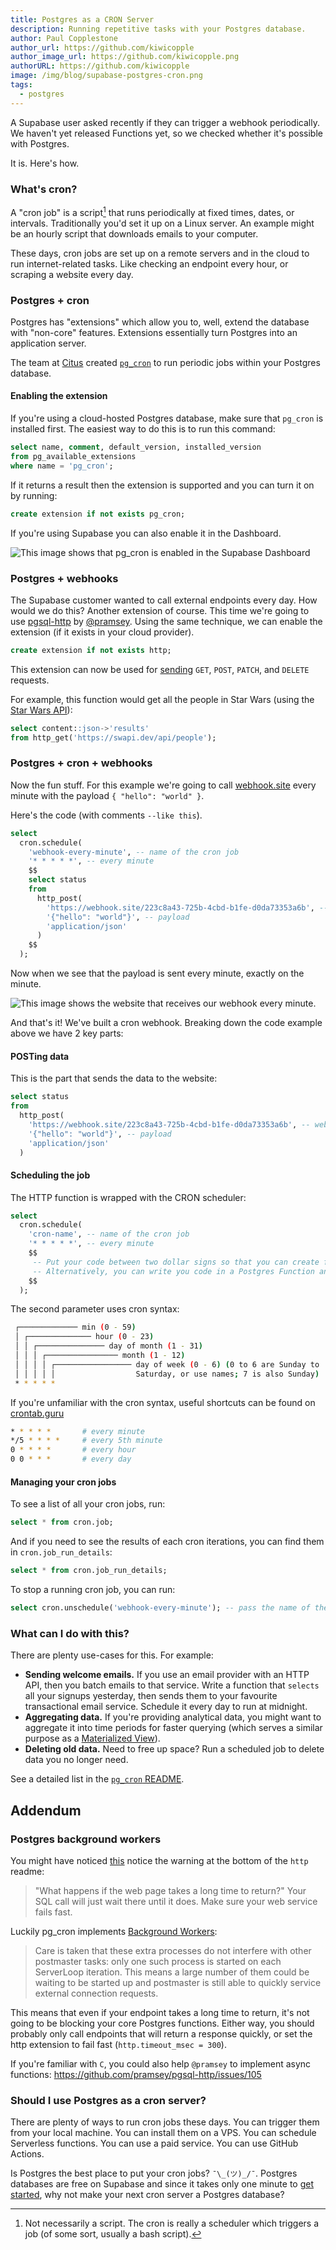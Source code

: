 ```yaml
---
title: Postgres as a CRON Server
description: Running repetitive tasks with your Postgres database.
author: Paul Copplestone
author_url: https://github.com/kiwicopple
author_image_url: https://github.com/kiwicopple.png
authorURL: https://github.com/kiwicopple
image: /img/blog/supabase-postgres-cron.png
tags:
  - postgres
---
```


A Supabase user asked recently if they can trigger a webhook periodically. We haven't yet released Functions yet, so we checked whether it's possible with Postgres. 

It is. Here's how.


<!--truncate-->

### What's cron?

A "cron job" is a script[^1] that runs periodically at fixed times, dates, or intervals. Traditionally you'd set it up on a Linux server. An example might be an hourly script that downloads emails to your computer. 

[^1]: Not necessarily a script. The cron is really a scheduler which triggers a job (of some sort, usually a bash script).

These days, cron jobs are set up on a remote servers and in the cloud to run internet-related tasks. Like checking an endpoint every hour, or scraping a website every day.

### Postgres + cron

Postgres has "extensions" which allow you to, well, extend the database with "non-core" features. Extensions essentially turn Postgres into an application server.

The team at [Citus](https://github.com/citusdata) created [`pg_cron`](https://github.com/citusdata/pg_cron) to run periodic jobs within your Postgres database. 


#### Enabling the extension

If you're using a cloud-hosted Postgres database, make sure that `pg_cron` is installed first. The easiest way to do this is to run this command:

```sql
select name, comment, default_version, installed_version
from pg_available_extensions
where name = 'pg_cron';
```

If it returns a result then the extension is supported and you can turn it on by running:


```sql
create extension if not exists pg_cron;
```

If you're using Supabase you can also enable it in the Dashboard.


![This image shows that pg_cron is enabled in the Supabase Dashboard](/img/blog/supabase-extensions.png)



### Postgres + webhooks

The Supabase customer wanted to call external endpoints every day. How would we do this? Another extension of course. This time we're going to use [pgsql-http](https://github.com/pramsey/pgsql-http) by [@pramsey](https://github.com/pramsey). Using the same technique, we can enable the extension (if it exists in your cloud provider).

```sql
create extension if not exists http;
```

This extension can now be used for [sending](https://github.com/pramsey/pgsql-http#functions) `GET`, `POST`, `PATCH`, and `DELETE` requests.

For example, this function would get all the people in Star Wars (using the [Star Wars API](https://swapi.dev)):

```sql
select content::json->'results' 
from http_get('https://swapi.dev/api/people');
```


### Postgres + cron + webhooks

Now the fun stuff. For this example we're going to call [webhook.site](https://webhook.site) every minute with the payload `{ "hello": "world" }`. 

Here's the code (with comments `--like this`).

```sql
select
  cron.schedule(
    'webhook-every-minute', -- name of the cron job
    '* * * * *', -- every minute
    $$ 
    select status
    from
      http_post(
        'https://webhook.site/223c8a43-725b-4cbd-b1fe-d0da73353a6b', -- webhook URL, replace the ID(223c8..) with your own
        '{"hello": "world"}', -- payload
        'application/json'
      )
    $$
  );
```

Now when we see that the payload is sent every minute, exactly on the minute.

![This image shows the website that receives our webhook every minute.](/img/blog/website-hook.jpeg)

And that's it! We've built a cron webhook. Breaking down the code example above we have 2 key parts:

#### POSTing data

This is the part that sends the data to the website:

```sql
select status
from
  http_post(
    'https://webhook.site/223c8a43-725b-4cbd-b1fe-d0da73353a6b', -- webhook URL
    '{"hello": "world"}', -- payload
    'application/json'
  )
```

#### Scheduling the job

The HTTP function is wrapped with the CRON scheduler:

```sql
select
  cron.schedule(
    'cron-name', -- name of the cron job
    '* * * * *', -- every minute
    $$ 
     -- Put your code between two dollar signs so that you can create full statements.
     -- Alternatively, you can write you code in a Postgres Function and call it here.
    $$
  );
```

The second parameter uses cron syntax:

```sh
 ┌───────────── min (0 - 59)
 │ ┌────────────── hour (0 - 23)
 │ │ ┌─────────────── day of month (1 - 31)
 │ │ │ ┌──────────────── month (1 - 12)
 │ │ │ │ ┌───────────────── day of week (0 - 6) (0 to 6 are Sunday to
 │ │ │ │ │                  Saturday, or use names; 7 is also Sunday)
 * * * * *
```

If you're unfamiliar with the cron syntax, useful shortcuts can be found on [crontab.guru](https://crontab.guru/)

```sh
* * * * *       # every minute
*/5 * * * *     # every 5th minute
0 * * * *       # every hour
0 0 * * *       # every day
```

#### Managing your cron jobs

To see a list of all your cron jobs, run:

```sql
select * from cron.job;
```

And if you need to see the results of each cron iterations, you can find them in `cron.job_run_details`:

```sql
select * from cron.job_run_details;
```

To stop a running cron job, you can run:

```sql
select cron.unschedule('webhook-every-minute'); -- pass the name of the cron job
```
### What can I do with this?

There are plenty use-cases for this. For example:


- **Sending welcome emails.** If you use an email provider with an HTTP API, then you batch emails to that service. Write a function that `selects` all your signups yesterday, then sends them to your favourite transactional email service. Schedule it every day to run at midnight.
- **Aggregating data.** If you're providing analytical data, you might want to aggregate it into time periods for faster querying (which serves a similar purpose as a [Materialized View](https://supabase.io/blog/2020/11/18/postgresql-views#materialized-views-vs-conventional-views)).
- **Deleting old data.** Need to free up space? Run a scheduled job to delete data you no longer need.

See a detailed list in the [`pg_cron` README](https://github.com/citusdata/pg_cron#example-use-cases).

## Addendum


### Postgres background workers

You might have noticed [this](https://github.com/pramsey/pgsql-http#why-this-is-a-bad-idea) notice the warning at the bottom of the `http` readme:

> "What happens if the web page takes a long time to return?" Your SQL call will just wait there until it does. Make sure your web service fails fast.

Luckily pg_cron implements [Background Workers](https://paquier.xyz/postgresql-2/postgres-9-3-feature-highlight-custom-background-workers/):

> Care is taken that these extra processes do not interfere with other postmaster tasks: only one such process is started on each ServerLoop iteration.  This means a large number of them could be waiting to be started up and postmaster is still able to quickly service external connection requests.

This means that even if your endpoint takes a long time to return, it's not going to be blocking your core Postgres functions. Either way, you should probably only call endpoints that will return a response quickly, or set the http extension to fail fast (`http.timeout_msec = 300`).

If you're familiar with `C`, you could also help `@pramsey` to implement async functions: https://github.com/pramsey/pgsql-http/issues/105


### Should I use Postgres as a cron server?

There are plenty of ways to run cron jobs these days. You can trigger them from your local machine. You can install them on a VPS. You can schedule Serverless functions. You can use a paid service. You can use GitHub Actions.

Is Postgres the best place to put your cron jobs? `¯\_(ツ)_/¯`. Postgres databases are free on Supabase and since it takes only one minute to [get started](https://app.supabase.io/), why not make your next cron server a Postgres database?
